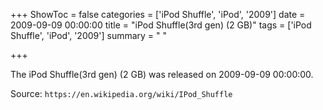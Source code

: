 +++
ShowToc = false
categories = ['iPod Shuffle', 'iPod', '2009']
date = 2009-09-09 00:00:00
title = "iPod Shuffle(3rd gen) (2 GB)"
tags = ['iPod Shuffle', 'iPod', '2009']
summary = " "

+++

The iPod Shuffle(3rd gen) (2 GB) was released on 2009-09-09 00:00:00.

Source: `https://en.wikipedia.org/wiki/IPod_Shuffle`


